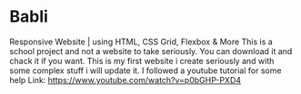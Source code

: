 # Babli
Responsive Website | using HTML, CSS Grid, Flexbox &amp; More
This is a school project and not a website to take seriously. You can download it and chack it if you want. 
This is my first website i create seriously and with some complex stuff i will update it. I followed a youtube tutorial for some help
Link: https://www.youtube.com/watch?v=p0bGHP-PXD4
